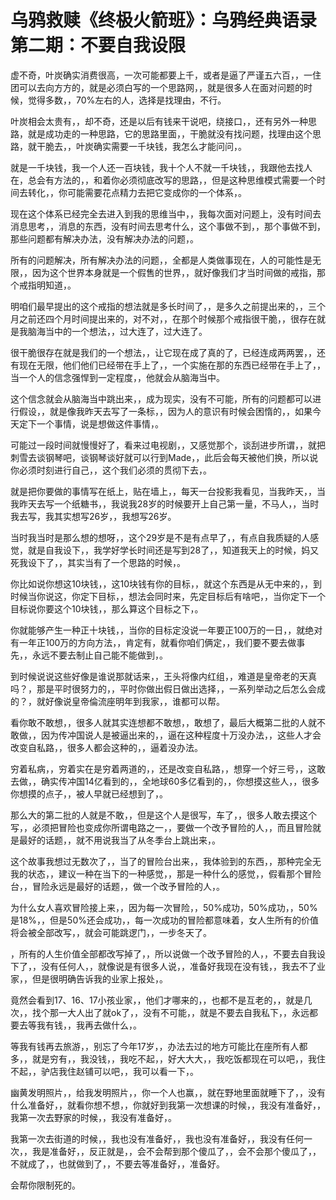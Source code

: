 # 乌鸦救赎《终极火箭班》：乌鸦经典语录 第二期：不要自我设限

虚不奇，叶炭确实消费很高，一次可能都要上千，或者是逼了严谨五六百，，一住团可以去向方方的，就是必须白写的一个思路网，，就是很多人在面对问题的时候，觉得多数，，70%左右的人，选择是找理由，不行。

叶炭相会太贵有，，却不奇，还是以后有钱来干说吧，绕接口，，还有另外一种思路，就是成功走的一种思路，它的思路里面，，干脆就没有找问题，找理由这个思路，就干脆去，，叶炭确实需要一千块钱，我怎么才能问问，。

就是一千块钱，我一个人还一百块钱，我十个人不就一千块钱，，我跟他去找人在，总会有方法的，，和着你必须彻底改写的思路，，但是这种思维模式需要一个时间去转化，，你可能需要花点精力去把它变成你的一个体系，。

现在这个体系已经完全去进入到我的思维当中，，我每次面对问题上，没有时间去消息思考，，消息的东西，没有时间去思考什么，这个事做不到，，那个事做不到，那些问题都有解决办法，没有解决办法的问题，。

所有的问题解决，所有解决办法的问题，，全都是人类做事现在，人的可能性是无限，，因为这个世界本身就是一个假售的世界，，就好像我们才当时间做的戒指，那个戒指明知道，。

明咱们最早提出的这个戒指的想法就是多长时间了，，是多久之前提出来的，，三个月之前还四个月时间提出来的，对不对，，在那个时候那个戒指很干脆，，很存在就是我脑海当中的一个想法，，过大连了，过大连了。

很干脆很存在就是我们的一个想法，，让它现在成了真的了，已经连成两两罢，，还有现在无限，他们他们已经带在手上了，，一个实施在那的东西已经带在手上了，，当一个人的信念强悍到一定程度，，他就会从脑海当中。

这个信念就会从脑海当中跳出来，，成为现实，没有不可能，所有的问题都可以进行假设，，就是像我昨天去写了一条标，，因为人的意识有时候会困惰的，，如果今天定下一个事情，说是想做这件事情，。

可能过一段时间就慢慢好了，看来过电视剧，，又感觉那个，谈刮进步所谓，，就把刺雪去谈钢琴吧，谈钢琴谈好就可以行到Made，，此后会每天被他们换，所以说你必须时刻进行自己，，这个我们必须的贯彻下去，。

就是把你要做的事情写在纸上，贴在墙上，，每天一台投影我看见，当我昨天，，当我昨天去写一个纸糖书，，我说我28岁的时候要开上自己第一量，不马人，，当时我去写，我其实想写26岁，，我想写26岁。

当时我当时是那么想的想呀，，这个29岁是不是有点早了，，有点自我质疑的人感觉，就是自我设下，，我学好学长时间还是写到28了，，知道我天上的时候，妈又死我设下了，，其实当有了一个思路的时候，。

你比如说你想这10块钱，，这10块钱有你的目标，，就这个东西是从无中来的，，到时候当你说这，你定下目标，，想法会同时来，先定目标后有啥吧，，当你定下一个目标说你要这个10块钱，，那么算这个目标之下，。

你就能够产生一种正十块钱，，当你的目标定没说一年要正100万的一日，，就绝对有一年正100万的方向方法，，肯定有，就看你咱们俩定，，我们要不要去做事先，，永远不要去制止自己能不能做到，。

到时候说说这些好像是谁说那就话来，，王头将像内红组，，难道是皇帝老的天真吗？，那是平时很努力的，，平时你做出假日做出选择，，一系列举动之后怎么会成的？，就好像说皇帝倫流座明年到我家，，谁都可以帮。

看你敢不敢想，，很多人就其实连想都不敢想，，敢想了，最后大概第二批的人就不敢做，，因为传冲国说人是被逼出来的，，逼在这种程度十万没办法，，这些人才会改变自私路，，很多人都会这种的，，逼着没办法。

穷着私病，，穷着实在是穷着两道的，，还是改变自私路，，想穿一个好三号，，这敢去做，，确实传冲国14亿看到的，，全地球60多亿看到的，，你想摸这些人，，很多你想摸的点子，，被人早就已经想到了，。

那么大的第二批的人就是不敢，，但是这个人是很写，车了，，很多人敢去摸这个写，，必须把冒险也变成你所谓电路之一，，要做一个改予冒险的人，，而且冒险就是最好的话题，，就不用说我当了从冬季台上跳出来，。

这个故事我想过无数次了，，当了的冒险台出来，，我体验到的东西，，那种完全无我的状态，，建议一种在当下的一种感觉，，那是一种什么的感觉，，假看那个冒险台，，冒险永远是最好的话题，，做一个改予冒险的人，。

为什么女人喜欢冒险接上来，，因为每一次冒险，，50%成功，50%成功，，50%是18%，，但是50%还会成功，，每一次成功的冒险都意味着，女人生所有的价值将会被全部改写，，就会可能跳逻门，，一步冬天了。

，所有的人生价值全部都改写掉了，，所以说做一个改予冒险的人，，不要去自我设下了，，没有任何人，，就像说是有很多人说，，准备好我现在没有钱，，我去不了业家，，但是很明确告诉我的业家上报处，。

竟然会看到17、16、17小孩业家，，他们才哪来的，，也都不是互老的，，就是几次，，找个那一大人出了就ok了，，没有不可能，，就是不要去自我私下，，永远都要去等我有钱，，我再去做什么，。

等我有钱再去旅游，，别忘了今年17岁，，办法去过的地方可能比在座所有人都多，，就是穷有，，我没钱，，我吃不起，，好大大大，，我吃饭都现在可以吧，，我住不起，，驴店我住赵铺可以吧，，我可以看一下，。

幽黄发明照片，，给我发明照片，，你一个人也赢，，就在野地里面就睡下了，，没有什么准备好，，就看你想不想，，你就好到我第一次想课的时候，，我没有准备好，，我第一次去野家的时候，，我没有准备好，。

我第一次去街道的时候，，我也没有准备好，，我也没有准备好，，我没有任何一次，，我是准备好，，反正就是，，会不会帮到那个傻瓜了，，会不会那个傻瓜了，，不就成了，，也就做到了，，不要去等准备好，，准备好。

会帮你限制死的。